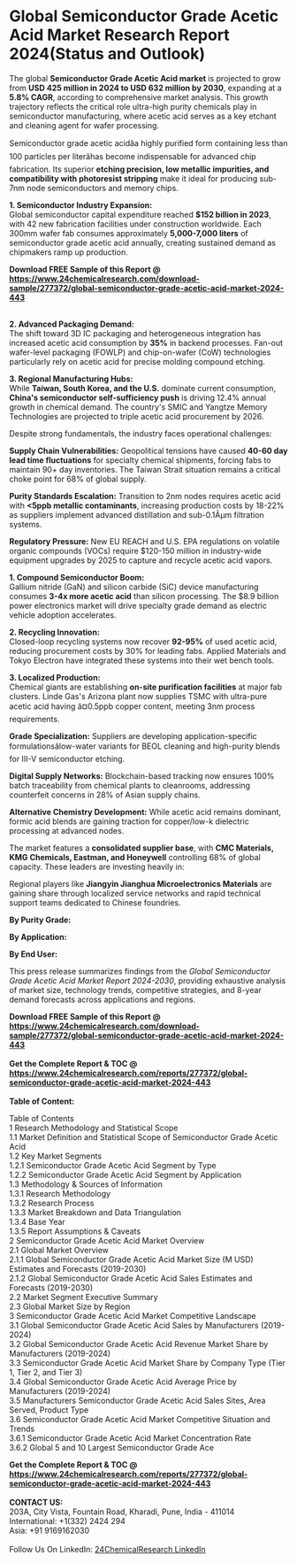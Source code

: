 <h1>Global Semiconductor Grade Acetic Acid Market Research Report 2024(Status and Outlook)</h1><p>The global <strong>Semiconductor Grade Acetic Acid market</strong> is projected to grow from <strong>USD 425 million in 2024 to USD 632 million by 2030</strong>, expanding at a <strong>5.8% CAGR</strong>, according to comprehensive market analysis. This growth trajectory reflects the critical role ultra-high purity chemicals play in semiconductor manufacturing, where acetic acid serves as a key etchant and cleaning agent for wafer processing.</p><p>Semiconductor grade acetic acidâa highly purified form containing less than 100 particles per literâhas become indispensable for advanced chip fabrication. Its superior <strong>etching precision, low metallic impurities, and compatibility with photoresist stripping</strong> make it ideal for producing sub-7nm node semiconductors and memory chips.</p><p><strong>1. Semiconductor Industry Expansion:</strong><br>
Global semiconductor capital expenditure reached <strong>$152 billion in 2023</strong>, with 42 new fabrication facilities under construction worldwide. Each 300mm wafer fab consumes approximately <strong>5,000-7,000 liters</strong> of semiconductor grade acetic acid annually, creating sustained demand as chipmakers ramp up production.</p><div><b>Download FREE Sample of this Report @ 
            <a href="https://www.24chemicalresearch.com/download-sample/277372/global-semiconductor-grade-acetic-acid-market-2024-443">
            https://www.24chemicalresearch.com/download-sample/277372/global-semiconductor-grade-acetic-acid-market-2024-443</a></b></div><br><p><strong>2. Advanced Packaging Demand:</strong><br>
The shift toward 3D IC packaging and heterogeneous integration has increased acetic acid consumption by <strong>35%</strong> in backend processes. Fan-out wafer-level packaging (FOWLP) and chip-on-wafer (CoW) technologies particularly rely on acetic acid for precise molding compound etching.</p><p><strong>3. Regional Manufacturing Hubs:</strong><br>
While <strong>Taiwan, South Korea, and the U.S.</strong> dominate current consumption, <strong>China's semiconductor self-sufficiency push</strong> is driving 12.4% annual growth in chemical demand. The country's SMIC and Yangtze Memory Technologies are projected to triple acetic acid procurement by 2026.</p><p>Despite strong fundamentals, the industry faces operational challenges:</p><p><strong>Supply Chain Vulnerabilities:</strong> Geopolitical tensions have caused <strong>40-60 day lead time fluctuations</strong> for specialty chemical shipments, forcing fabs to maintain 90+ day inventories. The Taiwan Strait situation remains a critical choke point for 68% of global supply.</p><p><strong>Purity Standards Escalation:</strong> Transition to 2nm nodes requires acetic acid with <strong>&lt;5ppb metallic contaminants</strong>, increasing production costs by 18-22% as suppliers implement advanced distillation and sub-0.1Âµm filtration systems.</p><p><strong>Regulatory Pressure:</strong> New EU REACH and U.S. EPA regulations on volatile organic compounds (VOCs) require $120-150 million in industry-wide equipment upgrades by 2025 to capture and recycle acetic acid vapors.</p><p><strong>1. Compound Semiconductor Boom:</strong><br>
Gallium nitride (GaN) and silicon carbide (SiC) device manufacturing consumes <strong>3-4x more acetic acid</strong> than silicon processing. The $8.9 billion power electronics market will drive specialty grade demand as electric vehicle adoption accelerates.</p><p><strong>2. Recycling Innovation:</strong><br>
Closed-loop recycling systems now recover <strong>92-95%</strong> of used acetic acid, reducing procurement costs by 30% for leading fabs. Applied Materials and Tokyo Electron have integrated these systems into their wet bench tools.</p><p><strong>3. Localized Production:</strong><br>
Chemical giants are establishing <strong>on-site purification facilities</strong> at major fab clusters. Linde Gas's Arizona plant now supplies TSMC with ultra-pure acetic acid having â¤0.5ppb copper content, meeting 3nm process requirements.</p><p><strong>Grade Specialization:</strong> Suppliers are developing application-specific formulationsâlow-water variants for BEOL cleaning and high-purity blends for III-V semiconductor etching.</p><p><strong>Digital Supply Networks:</strong> Blockchain-based tracking now ensures 100% batch traceability from chemical plants to cleanrooms, addressing counterfeit concerns in 28% of Asian supply chains.</p><p><strong>Alternative Chemistry Development:</strong> While acetic acid remains dominant, formic acid blends are gaining traction for copper/low-k dielectric processing at advanced nodes.</p><p>The market features a <strong>consolidated supplier base</strong>, with <strong>CMC Materials, KMG Chemicals, Eastman, and Honeywell</strong> controlling 68% of global capacity. These leaders are investing heavily in:</p><p>Regional players like <strong>Jiangyin Jianghua Microelectronics Materials</strong> are gaining share through localized service networks and rapid technical support teams dedicated to Chinese foundries.</p><p><strong>By Purity Grade:</strong></p><p><strong>By Application:</strong></p><p><strong>By End User:</strong></p><p>This press release summarizes findings from the <em>Global Semiconductor Grade Acetic Acid Market Report 2024-2030</em>, providing exhaustive analysis of market size, technology trends, competitive strategies, and 8-year demand forecasts across applications and regions.</p><div><b>Download FREE Sample of this Report @ 
            <a href="https://www.24chemicalresearch.com/download-sample/277372/global-semiconductor-grade-acetic-acid-market-2024-443">
            https://www.24chemicalresearch.com/download-sample/277372/global-semiconductor-grade-acetic-acid-market-2024-443</a></b></div><br><div><b>Get the Complete Report & TOC @ 
            <a href="https://www.24chemicalresearch.com/reports/277372/global-semiconductor-grade-acetic-acid-market-2024-443">
            https://www.24chemicalresearch.com/reports/277372/global-semiconductor-grade-acetic-acid-market-2024-443</a></b></div><br>
            <b>Table of Content:</b><p>Table of Contents<br />
1 Research Methodology and Statistical Scope<br />
1.1 Market Definition and Statistical Scope of Semiconductor Grade Acetic Acid<br />
1.2 Key Market Segments<br />
1.2.1 Semiconductor Grade Acetic Acid Segment by Type<br />
1.2.2 Semiconductor Grade Acetic Acid Segment by Application<br />
1.3 Methodology & Sources of Information<br />
1.3.1 Research Methodology<br />
1.3.2 Research Process<br />
1.3.3 Market Breakdown and Data Triangulation<br />
1.3.4 Base Year<br />
1.3.5 Report Assumptions & Caveats<br />
2 Semiconductor Grade Acetic Acid Market Overview<br />
2.1 Global Market Overview<br />
2.1.1 Global Semiconductor Grade Acetic Acid Market Size (M USD) Estimates and Forecasts (2019-2030)<br />
2.1.2 Global Semiconductor Grade Acetic Acid Sales Estimates and Forecasts (2019-2030)<br />
2.2 Market Segment Executive Summary<br />
2.3 Global Market Size by Region<br />
3 Semiconductor Grade Acetic Acid Market Competitive Landscape<br />
3.1 Global Semiconductor Grade Acetic Acid Sales by Manufacturers (2019-2024)<br />
3.2 Global Semiconductor Grade Acetic Acid Revenue Market Share by Manufacturers (2019-2024)<br />
3.3 Semiconductor Grade Acetic Acid Market Share by Company Type (Tier 1, Tier 2, and Tier 3)<br />
3.4 Global Semiconductor Grade Acetic Acid Average Price by Manufacturers (2019-2024)<br />
3.5 Manufacturers Semiconductor Grade Acetic Acid Sales Sites, Area Served, Product Type<br />
3.6 Semiconductor Grade Acetic Acid Market Competitive Situation and Trends<br />
3.6.1 Semiconductor Grade Acetic Acid Market Concentration Rate<br />
3.6.2 Global 5 and 10 Largest Semiconductor Grade Ace</p><div><b>Get the Complete Report & TOC @ 
            <a href="https://www.24chemicalresearch.com/reports/277372/global-semiconductor-grade-acetic-acid-market-2024-443">
            https://www.24chemicalresearch.com/reports/277372/global-semiconductor-grade-acetic-acid-market-2024-443</a></b></div><br><b>CONTACT US:</b><br>
            203A, City Vista, Fountain Road, Kharadi, Pune, India - 411014<br>
            International: +1(332) 2424 294<br>
            Asia: +91 9169162030 <br><br>
            Follow Us On LinkedIn: <a href="https://www.linkedin.com/company/24chemicalresearch/">24ChemicalResearch LinkedIn</a>